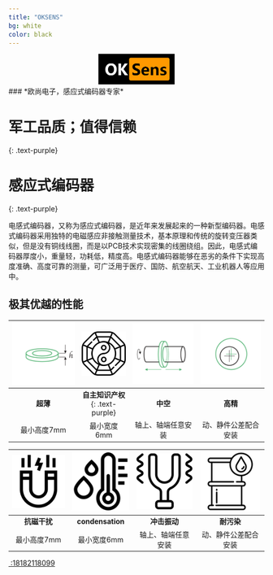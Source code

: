 ```yaml
---
title: "OKSENS"
bg: white
color: black
---
```

<center>
<img src="..\img\logo.png" style="zoom:50%;" />
</center>
### *欧尚电子，感应式编码器专家*

# 军工品质；值得信赖
{: .text-purple}




# 感应式编码器
{: .text-purple}

电感式编码器，又称为感应式编码器，是近年来发展起来的一种新型编码器。电感式编码器采用独特的电磁感应非接触测量技术，基本原理和传统的旋转变压器类似，但是没有铜线线圈，而是以PCB技术实现密集的线圈绕组。因此，电感式编码器厚度小，重量轻，功耗低，精度高。电感式编码器能够在恶劣的条件下实现高度准确、高度可靠的测量，可广泛用于医疗、国防、航空航天、工业机器人等应用中。

## 极其优越的性能


| <img src="..\img\homePageIconG1.png"  style="zoom:67%;" /> | <img src="..\img\bagua.png" style="zoom:33%;" /> | <img src="..\img\homePageIconG3.png"  style="zoom:67%;" /> | <img src="..\img\homePageIconG4.png"  style="zoom:67%;" /> |
| :--------------------------------------------------------: | :----------------------------------------------: | :--------------------------------------------------------: | :--------------------------------------------------------: |
|                          **超薄**                          |         **自主知识产权**{: .text-purple}         |                          **中空**                          |                          **高精**                          |
|                        最小高度7mm                         |                   最小宽度6mm                    |                     轴上、轴端任意安装                     |                    动、静件公差配合安装                    |



| <img src="..\img\mag.png"  style="zoom:23%;" /> | <img src="..\img\condensation.png"  style="zoom:23%;" /> | <img src="..\img\vibration.png" alt="image-20211015104648636" style="zoom:23%;" /> | <img src="..\img\contamination.png"  style="zoom:23%;" /> |
| :---------------------------------------------: | :------------------------------------------------------: | :----------------------------------------------------------: | :-------------------------------------------------------: |
|                  **抗磁干扰**                   |                     **condensation**                     |                         **冲击振动**                         |                        **耐污染**                         |
|                   最小高度7mm                   |                       最小宽度6mm                        |                      轴上、轴端任意安装                      |                   动、静件公差配合安装                    |





<span id="forkongithub">
  <a href="{{ site.source_link }}" class="bg-blue"><i class="fa fa-phone"></i>
 :18182118099
  </a>
</span>
